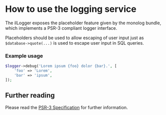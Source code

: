 # How to use the logging service

The ilLogger exposes the placeholder feature given by the monolog bundle, which implements a PSR-3 compliant logger interface.

Placeholders should be used to allow escaping of user input just as `$database->quote(...)` is used to escape user input in SQL queries.

### Example usage

```php
$logger->debug('Lorem ipsum {foo} dolor {bar}.', [
    'foo' => 'Lorem',
    'bar' => 'ipsum',
]);
```

## Further reading

Please read the [PSR-3 Specification](https://www.php-fig.org/psr/psr-3/) for further information.
